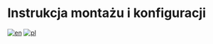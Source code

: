# Instrukcja montażu i konfiguracji

[![en](https://img.shields.io/badge/lang-en-red.svg)](https://github.com/mrrys00/eng-thesis-autonomous-mobile-robot/blob/master/build-instruction/README.md)
[![pl](https://img.shields.io/badge/lang-pl-green.svg)](https://github.com/mrrys00/eng-thesis-autonomous-mobile-robot/blob/master/build-instruction/README.pl.md)

<!-- TO DO -->